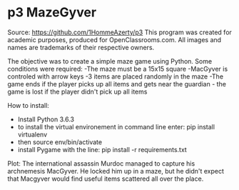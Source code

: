 # p3 MazeGyver


Source: https://github.com/1HommeAzerty/p3 This program was created for academic
purposes, produced for OpenClassrooms.com. All images and names are trademarks
of their respective owners.

The objective was to create a simple maze game using Python. Some conditions
were required: -The maze must be a 15x15 square -MacGyver is controled with
arrow keys -3 items are placed randomly in the maze -The game ends if the player
picks up all items and gets near the guardian - the game is lost if the player
didn't pick up all items


How to install:
- Install Python 3.6.3
- to install the virtual environement in command line enter: pip install virtualenv 
- then source env/bin/activate
- install Pygame with the line:  pip install -r requirements.txt


Plot: The international assassin Murdoc managed to capture his archnemesis
MacGyver. He locked him up in a maze, but he didn't expect that Macgyver 
would find useful items scattered all over the place.